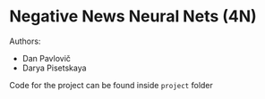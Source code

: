 # Negative News Neural Nets (4N)

Authors:
* Dan Pavlovič
* Darya Pisetskaya

Code for the project can be found inside `project` folder